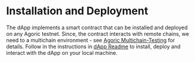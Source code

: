 # Installation and Deployment

The dApp implements a smart contract that can be installed and deployed on any Agoric testnet. Since, the contract interacts with remote chains, we need to a multichain environment - see [Agoric Multichain-Testing]() for details. Follow in the instructions in [dApp Readme]() to install, deploy and interact with the dApp on your local machine.

